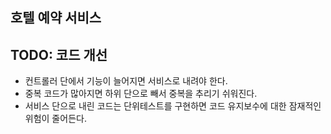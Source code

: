 ## 호텔 예약 서비스

## TODO: 코드 개선
- 컨트롤러 단에서 기능이 늘어지면 서비스로 내려야 한다.
- 중복 코드가 많아지면 하위 단으로 빼서 중복을 추리기 쉬워진다.
- 서비스 단으로 내린 코드는 단위테스트를 구현하면 코드 유지보수에 대한 잠재적인 위험이 줄어든다.